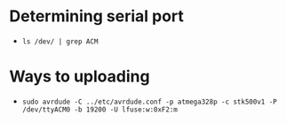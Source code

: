 # Determining serial port
- `ls /dev/ | grep ACM`

# Ways to uploading
- `sudo avrdude -C ../etc/avrdude.conf -p atmega328p -c stk500v1 -P /dev/ttyACM0 -b 19200 -U lfuse:w:0xF2:m`
